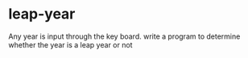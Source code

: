 # leap-year
Any year is input through the key board. write  a program to determine whether the year is a leap year or not
